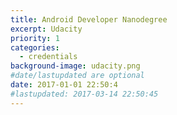 ```yaml
---
title: Android Developer Nanodegree
excerpt: Udacity
priority: 1
categories:
  - credentials
background-image: udacity.png
#date/lastupdated are optional
date: 2017-01-01 22:50:4
#lastupdated: 2017-03-14 22:50:45
---
```

